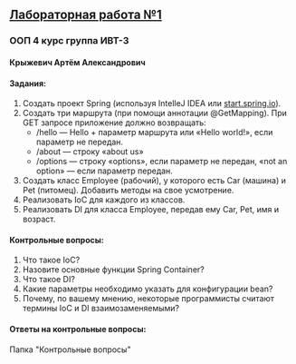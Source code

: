 ## [Лабораторная работа №1](https://vk.com/@javaoop-spring-laboratornaya-rabota-1)
### ООП 4 курс группа ИВТ-3 
#### Крыжевич Артём Александрович
#### Задания:
1. Создать проект Spring (используя IntelleJ IDEA или [start.spring.io](https://start.spring.io/)).
2. Создать три маршрута (при помощи аннотации @GetMapping). При GET запросе приложение должно возвращать:
   - /hello — Hello + параметр маршрута или «Hello world!», если параметр не передан. 
   - /about — строку «about us» 
   - /options — строку «options», если параметр не передан, «not an option» — если параметр передан.
3. Создать класс Employee (рабочий), у которого есть Car (машина) и Pet (питомец). Добавить методы на свое усмотрение.
4. Реализовать IoC для каждого из классов.
5. Реализовать DI для класса Employee, передав ему Car, Pet, имя и возраст.
#### Контрольные вопросы:
1. Что такое IoC?
2. Назовите основные функции Spring Container?
3. Что такое DI?
4. Какие параметры необходимо указать для конфигурации bean?
5. Почему, по вашему мнению, некоторые программисты считают термины IoC и DI взаимозаменяемыми?
#### Ответы на контрольные вопросы:
Папка "Контрольные вопросы"